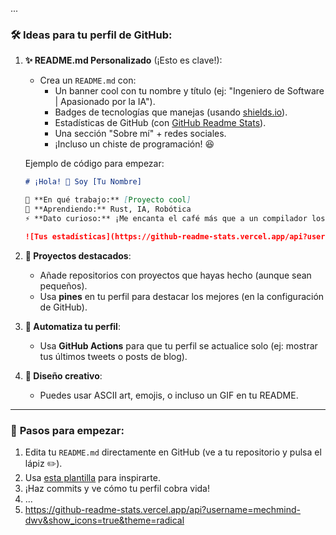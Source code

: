 ...
### 🛠 **Ideas para tu perfil de GitHub**:

1. **✨ README.md Personalizado** (¡Esto es clave!):  
   - Crea un `README.md` con:  
     - Un banner cool con tu nombre y título (ej: "Ingeniero de Software | Apasionado por la IA").  
     - Badges de tecnologías que manejas (usando [shields.io](https://shields.io/)).  
     - Estadísticas de GitHub (con [GitHub Readme Stats](https://github.com/anuraghazra/github-readme-stats)).  
     - Una sección "Sobre mí" + redes sociales.  
     - ¡Incluso un chiste de programación! 😆  

   Ejemplo de código para empezar:
   ```markdown
   # ¡Hola! 👋 Soy [Tu Nombre] 

   🔭 **En qué trabajo:** [Proyecto cool]  
   🌱 **Aprendiendo:** Rust, IA, Robótica  
   ⚡ **Dato curioso:** ¡Me encanta el café más que a un compilador los puntos y comas! ☕  

   ![Tus estadísticas](https://github-readme-stats.vercel.app/api?username=mechmind-dwv&show_icons=true&theme=radical)
   ```

2. **🚀 Proyectos destacados**:  
   - Añade repositorios con proyectos que hayas hecho (aunque sean pequeños).  
   - Usa **pines** en tu perfil para destacar los mejores (en la configuración de GitHub).  

3. **🤖 Automatiza tu perfil**:  
   - Usa **GitHub Actions** para que tu perfil se actualice solo (ej: mostrar tus últimos tweets o posts de blog).  

4. **🎨 Diseño creativo**:  
   - Puedes usar ASCII art, emojis, o incluso un GIF en tu README.  

---

### 📌 **Pasos para empezar**:
1. Edita tu `README.md` directamente en GitHub (ve a tu repositorio y pulsa el lápiz ✏️).  
2. Usa [esta plantilla](https://github.com/abhisheknaiidu/awesome-github-profile-readme) para inspirarte.  
3. ¡Haz commits y ve cómo tu perfil cobra vida!
4. ...
5. 
   https://github-readme-stats.vercel.app/api?username=mechmind-dwv&show_icons=true&theme=radical
